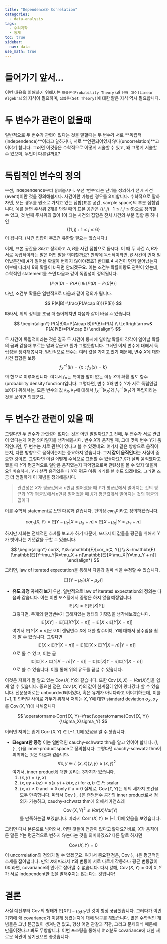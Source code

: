 ```yaml
---
title: "Dependence와 Correlation"
categories:
  - data-analysis
tags:
  - 수리과학
  - 통계
toc: true
sidebar:
  nav: data
use_math: true
---
```


# 들어가기 앞서...

이번 내용을 이해하기 위해서는 `확률론(Probability Theory)`과 `선형 대수(Linear Algebra)`의 지식이 필요하며, `집합론(Set Theory)`에 대한 얕은 지식 역시 필요합니다.

# 두 변수가 관련이 없을때

일반적으로 두 변수가 관련이 없다는 것을 말할때는 두 변수가 서로 **독립적(independence)**이라고 말하거나, 서로 **연관되어있지 않다(uncorrelation)**고 이야기 합니다. 그러면 이것들은 수학적으로 어떻게 서술할 수 있고, 왜 그렇게 서술할 수 있으며, 무엇이 다른걸까요?

# 독립적인 변수의 정의

우선, independence부터 살펴봅시다. 우선 ‘변수’라는 단어를 정의하기 전에 사건 (event)이란 것을 정의해봅시다. 사건이란 가능한 경우를 의미합니다. 수학적으로 말하자면, 모든 경우를 원소로 가지고 있는 집합(표본 공간, sample space)의 부분 집합입니다. 예를 들면 주사위 2개를 던질 때의 표본 공간은 $\{(i,j): 1 \leq i, j ≤ 6\}$으로 정의할 수 있고, 첫 번째 주사위의 값이 1이 되는 사건의 집합은 전체 사건의 부분 집합 중 하나인 $$\{(1,j): 1 \leq j \leq 6\}$$이 됩니다. (사건 집합이 무조건 유한할 필요는 없습니다.)

이제, 표본 공간을 $S$라고 정의하고 $A, B$를 사건 집합으로 둡시다. 이 때 두 사건 $A, B$가 서로 독립적이라는 말은 어떤 말을 의미할까요? 만약에 독립적이라면, $B$ 사건이 먼저 일어났든간에 $A$가 일어날 확률이 변하지 않아야겠죠? 반대로 $A$ 사건이 먼저 일어났는지 여부에 따라서 $B$의 확률이 바뀌면 안되겠구요. 이는 조건부 확률이랑도 관련이 있는데, 수학적인 statement를 쓰면 다음과 같이 독립성이 정의됩니다.

$$
[P(A|B)=P(A)]\ \&\ [P(B)=P(B|A)]
$$

다만, 조건부 확률은 일반적으로 다음과 같이 정의가 됩니다.

$$
P(A|B)=\frac{P(A\cap B)}{P(B)}
$$

따라서, 위의 정의를 조금 더 풀어헤치면 다음과 같이 바꿀 수 있습니다.

$$
\begin{align*}
P(A|B)&=P(A\cap B)/P(B)=P(A) \\
\Leftrightarrow& P(A)P(B)=P(A\cap B)
\end{align*}
$$

두 사건이 독립적이라는 것은 결국 두 사건이 동시에 일어날 확률이 각각이 일어날 확률의 곱과 같을때 부르는 말과 같군요! 뭔가 그럴듯합니다. 그러면 이제 변수에 대해서 독립성을 생각해봅시다. 일반적으로 변수는 여러 값을 가지고 있기 때문에, 변수 $X$에 대한 사건 집합은 보통 $$f_X^{-1}(k)=\{ x:f_X(x)=k \}$$의 합으로 이루어집니다. 여기서 $f_X$는 특이한 말이 없는 이상 $X$의 확률 밀도 함수(probability density function)입니다. 그렇다면, 변수 $X$와 변수 $Y$가 서로 독립인걸 보이기 위해서는, 모든 변수의 값 $k_X, k_Y$에 대해서 $f_X^{-1}(k_X)$와 $f_Y^{-1}(k_Y)$가 독립이라는 것을 보이면 되겠군요.

# 두 변수간 관련이 있을 때

그렇다면 두 변수가 관련성이 없다는 것은 어떤 말일까요? 그 전에, 두 변수가 서로 관련이 있다는게 어떤 의미일지를 생각해봅시다. 변수 $X$가 움직일 때, 그에 맞춰 변수 $Y$가 움직인다면, 두 변수는 서로 관련이 있다고 볼 수 있겠네요. 여기서 같은 방향으로 움직이는지, 다른 방향으로 움직이는지는 중요하지 않습니다. 그저 **같이 움직인다**는 사실이 중요한 것이죠. 그렇다면 이걸 어떻게 수식으로 표현할 수 있을까요? $X$가 살짝 움직였다고 했을 때 $Y$가 평균적으로 얼만큼 움직였는지 파악함으로써 관련성을 볼 수 있지 않을까요? 비슷하게, $Y$가 살짝 움직였을 때 $X$의 평균 이동 거리를 볼 수도 있겠네요. 그러면 조금 더 엄밀하게 이 개념을 정의해봅시다.

> 관련성은 $X$가 평균값에서 $n$만큼 떨어졌을 때 $Y$가 평균값에서 멀어지는 것의 평균과
> $Y$가 평균값에서 $n$만큼 떨어졌을 때 $X$가 평균값에서 멀어지는 것의 평균의 곱이다

이를 수학적 statement로 쓰면 다음과 같습니다. 편의상 $cor_n$이라고 정의하겠습니다.

$$
cor_n(X, Y)=\mathbb{E}[Y-\mu_Y|X=\mu_X + n]\times\mathbb{E}[X-\mu_X|Y=\mu_Y + n]
$$

하지만 저희는 전체적인 추세를 보고자 하기 때문에, 또다시 이 값들을 평균을 취해서 $Y$가 벗어나는 기댓값을 구할 수 있습니다.

$$
\begin{align*}
cor(X, Y)&=\mathbb{E}[cor_n(X, Y)] \\
&=\mathbb{E}[\mathbb{E}[Y-\mu_Y|X=\mu_X + n]\mathbb{E}[X-\mu_X|Y=\mu_Y + n]]
\end{align*}
$$

그러면, law of iterated expectation을 통해서 다음과 같이 식을 수정할 수 있습니다.

$$
\mathbb{E}[(Y-\mu_Y)(X-\mu_X)]
$$

- **유도 과정 자세히 보기**
  우선, 일반적으로 law of iterated expectation의 정의는 다음과 같습니다. 이는 이번 포스팅에서 증명은 하지 않을 예정입니다.
  $$
  \mathbb{E}[X] = \mathbb{E}[\mathbb{E}[X|Y]]
  $$
  그렇다면, 두개의 랜덤변수가 곱해져있는 형태의 기댓값을 생각해보겠습니다.
  $$
  \mathbb{E}[XY]=\mathbb{E}[\mathbb{E}[XY|X=n]]=\mathbb{E}[X\times \mathbb{E}[Y|X=n]]
  $$
  여기서 $\mathbb{E}[Y|X=n]$은 이미 랜덤변수 $X$에 대한 함수이며, $Y$에 대해서 상수임을 쉽게 알 수 있습니다. 그렇다면
  $$
  \mathbb{E}[X\times \mathbb{E}[Y|X=n]]=\mathbb{E}[\mathbb{E}[X\times \mathbb{E}[Y|X=n]|Y=n]]
  $$
  으로 둘 수 있고, 이는 곧
  $$
  \mathbb{E}[\mathbb{E}[X\times \mathbb{E}[Y|X=n]|Y=n]] =
  \mathbb{E}[\mathbb{E}[X |Y=n]\mathbb{E}[Y|X=n]]
  $$
  으로 쓸 수 있습니다. 이를 통해 위의 유도를 끝낼 수 있습니다.

이것은 저희가 잘 알고 있는 $\operatorname{Cov}(X, Y)$와 같습니다. 또한 $\operatorname{Cov}(X, X)=Var(X)$임을 쉽게 알 수 있습니다. 중요한 점은, $\operatorname{Cov}(X, Y)$의 값이 한계점이 없이 왔다갔다 할 수 있습니다. 전문용어로는 unbounded되어있다, 혹은 유계가 아니다라고 이야기하는데, 이를 $[-1, 1]$ 인터벌 사이로 가두기 위해서 저희는 $X, Y$에 대한 standard deviation $\sigma_X, \sigma_Y$를 $\operatorname{Cov}(X, Y)$에 나눠줍니다.

$$
\operatorname{Corr}(X, Y)=\frac{\operatorname{Cov}(X, Y)}{\sigma_X\sigma_Y}
$$

이러면 저희는 쉽게 $\operatorname{Corr}(X, Y) \in [-1, 1]$에 있음을 알 수 있습니다.

- **Elegant한 증명**
  이는 일반적인 cauchy-schwatz thm을 알고 있어야 합니다.
  $(I, \langle \cdot, \cdot\rangle)$을 inner-product space로 정의합시다. 그렇다면 cauchy-schwatz thm이 의미하는 것은 다음과 같습니다.
  $$
  \forall x, y\in I, \langle x, x\rangle\langle y, y\rangle \geq \langle x, y\rangle^2
  $$
  여기서, inner product에 대한 공리는 3가지가 있습니다.
  1. $\langle x, y\rangle =\langle y, x\rangle$
  2. $\langle x, ay + bz\rangle=a\langle x, y\rangle+ b\langle x, z\rangle$ for $a, b\in F$: scalar
  3. $\langle x, x\rangle \geq 0$ and $=0$ only if $x=0$
     실제로, $\operatorname{Cov}(X, Y)$는 위의 세가지 조건을 모두 만족합니다. 따라서 $\operatorname{Cov}(\cdot, \cdot )$은 랜덤변수 공간의 inner product로서 정의가 가능하고, cauchy-schwatz thm에 의해서 자연스레
     $$
     \operatorname{Cov}(X, Y)^2\leq Var(X)Var(Y)
     $$
     를 만족하는걸 보였습니다. 따라서 $\operatorname{Corr}(X, Y) \in [-1, 1]$에 있음을 보였습니다.

그러면 다시 본론으로 넘어와서, 어떤 것들이 연관이 없다고 할까요? 바로, $X$가 움직이든 말든 $Y$는 평균적으로 변하지 않는다는 것을 의미하겠죠? 다른 말로 하자면

$$
\operatorname{Cov}(X, Y)=0
$$

이 uncorrelation의 정의가 될 수 있겠군요. 여기서 중요한 점은, $\operatorname{Cov}(\cdot, \cdot)$은 평균적인 추세를 잡아냅니다. 만약 $X$에 따라서 $Y$의 변동이 서로 다르게 작동하나 평균 변동값이 0이라면, covariance의 언어로 잡아낼 수 없습니다. 다시 말해, $\operatorname{Cov}(X, Y)=0$이 $X, Y$가 서로 independent한 것을 말해주지는 않는다는 것입니다!

# 결론

사실 예전부터 $\operatorname{Cov}$의 형태가 $\mathbb{E}[XY]-\mu_X\mu_Y$인 것이 항상 궁금했습니다. 그러다가 이번 기회에 왜 covariance가 이렇게 생겼는지에 대해 탐구를 해봤습니다. 많은 수학적인 개념들은 그냥 뜬금없이 생겨난건 없고, 항상 어떤 관찰과 직관, 그리고 문제의식 때문에 만들어졌다고 봐도 무방합니다. 이번 포스팅을 통해서 여러분도 covariance에 대한 새로운 직관이 생기셨으면 좋겠습니다.
